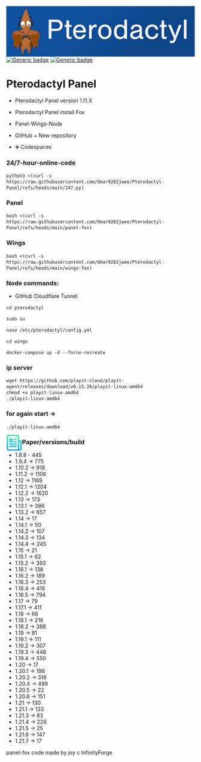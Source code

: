 <img src="images/68747470733a2f2f63646e2e707465726f64616374796c2e696f2f6c6f676f732f6e65772f707465726f64616374796c5f6c6f676f2e706e67.png" align="right" />


[![Generic badge](https://img.shields.io/badge/Downloads-4.1K-Green.svg)](https://github.com/Omar9282jwee/Pterodactyl-Panel/releases)
[![Generic badge](https://img.shields.io/badge/Pterodactyl-1.11.X-blue.svg)](#)

# Pterodactyl Panel


- Pterodactyl Panel version 1.11.X

- Pterodactyl Panel install Fox

- Panel-Wings-Node
- GitHub  + New repository 
-  ➕️ Codespaces

### 24/7-hour-online-code

```
python3 <(curl -s https://raw.githubusercontent.com/Omar9282jwee/Pterodactyl-Panel/refs/heads/main/247.py)
```

### Panel

```
bash <(curl -s https://raw.githubusercontent.com/Omar9282jwee/Pterodactyl-Panel/refs/heads/main/panel-fox)
```

### Wings

```
bash <(curl -s https://raw.githubusercontent.com/Omar9282jwee/Pterodactyl-Panel/refs/heads/main/wings-fox)
```
### Node commands:
- GitHub Cloudflare Tunnel
```
cd pterodactyl
```
```
sudo su
```
```
nano /etc/pterodactyl/config.yml
```
```
cd wings
```
```
docker-compose up -d --force-recreate
```
### ip server 
```
wget https://github.com/playit-cloud/playit-agent/releases/download/v0.15.26/playit-linux-amd64
chmod +x playit-linux-amd64
./playit-linux-amd64
```
### for again start ->
```
./playit-linux-amd64 
```



<img src="images/list.png" align="left" alt="Logo" width="42" height="42" />

### Paper/versions/build

- 1.8.8 - 445
- 1.9.4   -> 775
- 1.10.2  -> 918
- 1.11.2  -> 1106
- 1.12    -> 1169
- 1.12.1  -> 1204
- 1.12.2  -> 1620
- 1.13    -> 173
- 1.13.1  -> 386
- 1.13.2  -> 657
- 1.14    -> 17
- 1.14.1  -> 50
- 1.14.2  -> 107
- 1.14.3  -> 134
- 1.14.4  -> 245
- 1.15    -> 21
- 1.15.1  -> 62
- 1.15.2  -> 393
- 1.16.1  -> 138
- 1.16.2  -> 189
- 1.16.3  -> 253
- 1.16.4  -> 416
- 1.16.5  -> 794
- 1.17    -> 79
- 1.17.1  -> 411
- 1.18    -> 66
- 1.18.1  -> 216
- 1.18.2  -> 388
- 1.19    -> 81
- 1.19.1  -> 111
- 1.19.2  -> 307
- 1.19.3  -> 448
- 1.19.4  -> 550
- 1.20    -> 17
- 1.20.1  -> 196
- 1.20.2  -> 318
- 1.20.4  -> 499
- 1.20.5  -> 22
- 1.20.6  -> 151
- 1.21    -> 130
- 1.21.1  -> 133
- 1.21.3  -> 83
- 1.21.4  -> 226
- 1.21.5  -> 25
- 1.21.6 -> 147
- 1.21.7 -> 17

panel-fox code made by joy c InfinityForge
